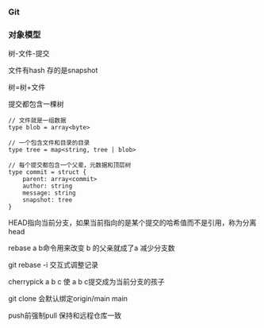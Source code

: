 ### Git

### 对象模型

树-文件-提交

文件有hash 存的是snapshot

树=树+文件

提交都包含一棵树

```
// 文件就是一组数据
type blob = array<byte>

// 一个包含文件和目录的目录
type tree = map<string, tree | blob>

// 每个提交都包含一个父辈，元数据和顶层树
type commit = struct {
    parent: array<commit>
    author: string
    message: string
    snapshot: tree
}
```

HEAD指向当前分支，如果当前指向的是某个提交的哈希值而不是引用，称为分离head

rebase  a b命令用来改变 b 的父亲就成了a 减少分支数

git rebase -i 交互式调整记录

cherrypick a b c 使 a b c提交成为当前分支的孩子

git clone 会默认绑定origin/main main

push前强制pull 保持和远程仓库一致 
